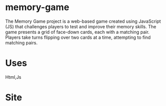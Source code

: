 # memory-game
The Memory Game project is a web-based game created using JavaScript (JS) that challenges players to test and improve their memory skills. The game presents a grid of face-down cards, each with a matching pair. Players take turns flipping over two cards at a time, attempting to find matching pairs.
# Uses
Html,Js

# Site
